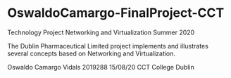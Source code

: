 # OswaldoCamargo-FinalProject-CCT

Technology Project
Networking and Virtualization
Summer 2020

The Dublin Pharmaceutical Limited project
implements and illustrates several concepts
based on Networking and Virtualization.

Oswaldo Camargo Vidals 2019288
15/08/20 
CCT College Dublin
